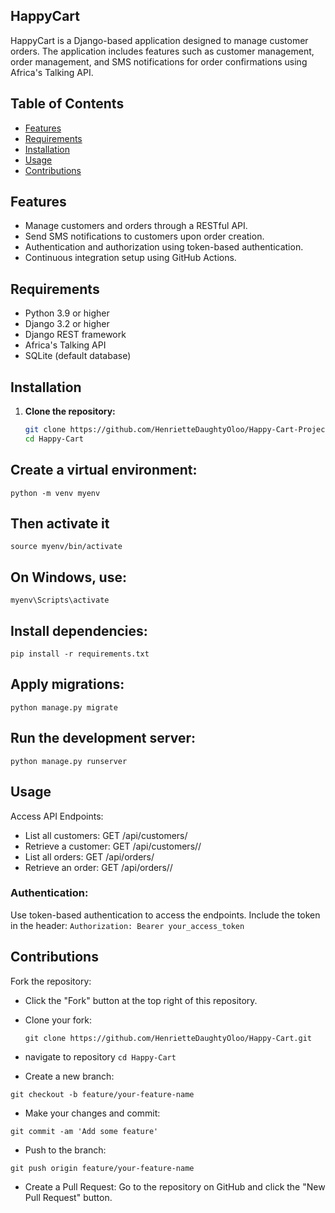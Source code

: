 ## HappyCart
 HappyCart is a Django-based application designed to manage customer orders. The application includes features such as customer management, order management, and SMS notifications for order confirmations using Africa's Talking API.

## Table of Contents
- [Features](#features)
- [Requirements](#requirements)
- [Installation](#installation)
- [Usage](#usage)
- [Contributions](#contributions)

## Features
- Manage customers and orders through a RESTful API.
- Send SMS notifications to customers upon order creation.
- Authentication and authorization using token-based authentication.
- Continuous integration setup using GitHub Actions.

## Requirements
- Python 3.9 or higher
- Django 3.2 or higher
- Django REST framework
- Africa's Talking API
- SQLite (default database)

## Installation
1. **Clone the repository:**
   ```bash 
   git clone https://github.com/HenrietteDaughtyOloo/Happy-Cart-Project.git
   cd Happy-Cart


## Create a virtual environment:
 `python -m venv myenv`
 ## Then activate it
 `source myenv/bin/activate`

 
## On Windows, use:
`myenv\Scripts\activate`


## Install dependencies:
 `pip install -r requirements.txt `

## Apply migrations:
 `python manage.py migrate `

## Run the development server:

 `python manage.py runserver `

## Usage
Access API Endpoints:

- List all customers: GET /api/customers/
- Retrieve a customer: GET /api/customers/<id>/
- List all orders: GET /api/orders/
- Retrieve an order: GET /api/orders/<id>/

### Authentication:
Use token-based authentication to access the endpoints. Include the token in the header:
 `Authorization: Bearer your_access_token `

## Contributions
Fork the repository:
- Click the "Fork" button at the top right of this repository.

- Clone your fork:

  `git clone https://github.com/HenrietteDaughtyOloo/Happy-Cart.git`
- navigate to repository
    `cd Happy-Cart`
- Create a new branch:

 `git checkout -b feature/your-feature-name `

- Make your changes and commit:

 `git commit -am 'Add some feature' `
- Push to the branch:

 `git push origin feature/your-feature-name `
- Create a Pull Request:
Go to the repository on GitHub and click the "New Pull Request" button.